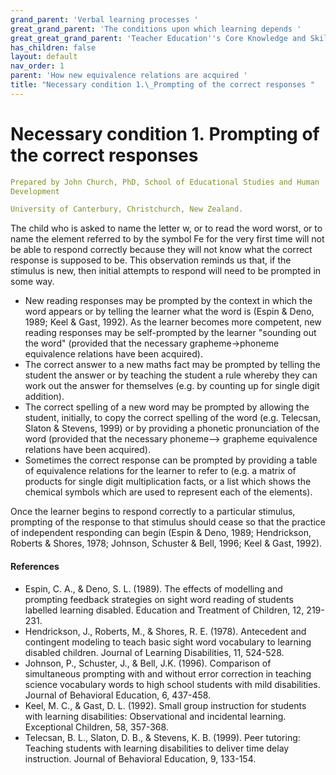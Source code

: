 ```yaml
---
grand_parent: 'Verbal learning processes '
great_grand_parent: 'The conditions upon which learning depends '
great_great_grand_parent: 'Teacher Education''s Core Knowledge and Skills.'
has_children: false
layout: default
nav_order: 1
parent: 'How new equivalence relations are acquired '
title: "Necessary condition 1.\_Prompting of the correct responses "
---
```

# Necessary condition 1. Prompting of the correct responses


```yaml
Prepared by John Church, PhD, School of Educational Studies and Human
Development

University of Canterbury, Christchurch, New Zealand.
```


The child who is asked to name the letter w, or to read the word worst,
or to name the element referred to by the symbol Fe for the very first
time will not be able to respond correctly because they will not know
what the correct response is supposed to be. This observation reminds us
that, if the stimulus is new, then initial attempts to respond will need
to be prompted in some way.

-   New reading responses may be prompted by the context in which the
    word appears or by telling the learner what the word is (Espin &
    Deno, 1989; Keel & Gast, 1992). As the learner becomes more
    competent, new reading responses may be self-prompted by the learner
    "sounding out the word" (provided that the necessary
    grapheme-\>phoneme equivalence relations have been acquired).
-   The correct answer to a new maths fact may be prompted by telling
    the student the answer or by teaching the student a rule whereby
    they can work out the answer for themselves (e.g. by counting up for
    single digit addition).
-   The correct spelling of a new word may be prompted by allowing the
    student, initially, to copy the correct spelling of the word (e.g.
    Telecsan, Slaton & Stevens, 1999) or by providing a phonetic
    pronunciation of the word (provided that the necessary phoneme--\>
    grapheme equivalence relations have been acquired).
-   Sometimes the correct response can be prompted by providing a table
    of equivalence relations for the learner to refer to (e.g. a matrix
    of products for single digit multiplication facts, or a list which
    shows the chemical symbols which are used to represent each of the
    elements).

Once the learner begins to respond correctly to a particular stimulus,
prompting of the response to that stimulus should cease so that the
practice of independent responding can begin (Espin & Deno, 1989;
Hendrickson, Roberts & Shores, 1978; Johnson, Schuster & Bell, 1996;
Keel & Gast, 1992).


#### References

-   Espin, C. A., & Deno, S. L. (1989). The effects of modelling and
    prompting feedback strategies on sight word reading of students
    labelled learning disabled. Education and Treatment of Children, 12,
    219-231.
-   Hendrickson, J., Roberts, M., & Shores, R. E. (1978). Antecedent and
    contingent modeling to teach basic sight word vocabulary to learning
    disabled children. Journal of Learning Disabilities, 11, 524-528.
-   Johnson, P., Schuster, J., & Bell, J.K. (1996). Comparison of
    simultaneous prompting with and without error correction in teaching
    science vocabulary words to high school students with mild
    disabilities. Journal of Behavioral Education, 6, 437-458.
-   Keel, M. C., & Gast, D. L. (1992). Small group instruction for
    students with learning disabilities: Observational and incidental
    learning. Exceptional Children, 58, 357-368.
-   Telecsan, B. L., Slaton, D. B., & Stevens, K. B. (1999). Peer
    tutoring: Teaching students with learning disabilities to deliver
    time delay instruction. Journal of Behavioral Education, 9, 133-154.
